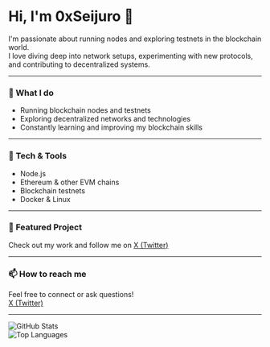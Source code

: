 # Hi, I'm 0xSeijuro 👋

I'm passionate about running nodes and exploring testnets in the blockchain world.  
I love diving deep into network setups, experimenting with new protocols, and contributing to decentralized systems.

---

### 🚀 What I do
- Running blockchain nodes and testnets  
- Exploring decentralized networks and technologies  
- Constantly learning and improving my blockchain skills

---

### 🔧 Tech & Tools
- Node.js  
- Ethereum & other EVM chains  
- Blockchain testnets  
- Docker & Linux

---

### 📌 Featured Project
Check out my work and follow me on [X (Twitter)](https://x.com/0xSeijuro)

---

### 📫 How to reach me
Feel free to connect or ask questions!  
[X (Twitter)](https://x.com/0xSeijuro)

---

![GitHub Stats](https://github-readme-stats.vercel.app/api?username=0xSeijuro&show_icons=true&theme=radical)  
![Top Languages](https://github-readme-stats.vercel.app/api/top-langs/?username=0xSeijuro&layout=compact&theme=radical)
